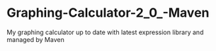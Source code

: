 # Graphing-Calculator-2_0_-Maven
My graphing calculator up to date with latest expression library and managed by Maven
